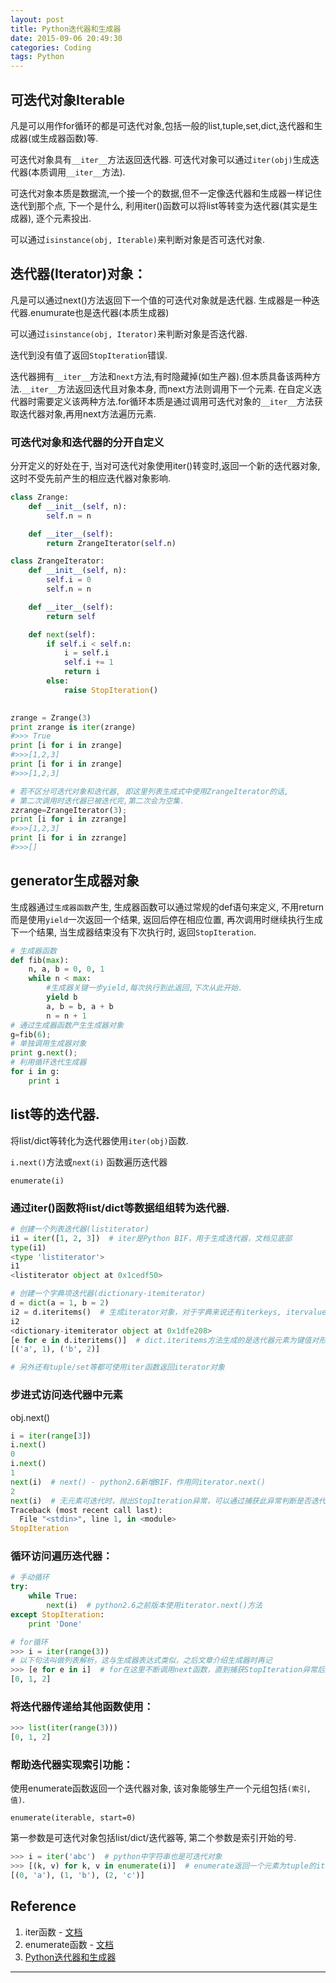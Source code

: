 ```yaml
---
layout: post
title: Python迭代器和生成器
date: 2015-09-06 20:49:30
categories: Coding
tags: Python
---
```


## 可迭代对象Iterable

凡是可以用作for循环的都是可迭代对象,包括一般的list,tuple,set,dict,迭代器和生成器(或生成器函数)等.

可迭代对象具有`__iter__`方法返回迭代器. 可迭代对象可以通过`iter(obj)`生成迭代器(本质调用`__iter__`方法). 

可迭代对象本质是数据流,一个接一个的数据,但不一定像迭代器和生成器一样记住迭代到那个点, 下一个是什么, 利用iter()函数可以将list等转变为迭代器(其实是生成器), 逐个元素投出.

可以通过`isinstance(obj, Iterable)`来判断对象是否可迭代对象.

## 迭代器(Iterator)对象：

凡是可以通过next()方法返回下一个值的可迭代对象就是迭代器. 生成器是一种迭代器.enumurate也是迭代器(本质生成器)

可以通过`isinstance(obj, Iterator)`来判断对象是否迭代器.

迭代到没有值了返回`StopIteration`错误.

迭代器拥有`__iter__`方法和`next`方法,有时隐藏掉(如生产器).但本质具备该两种方法.`__iter__`方法返回迭代且对象本身, 而next方法则调用下一个元素. 在自定义迭代器时需要定义该两种方法.for循环本质是通过调用可迭代对象的`__iter__`方法获取迭代器对象,再用next方法遍历元素.

### 可迭代对象和迭代器的分开自定义

分开定义的好处在于, 当对可迭代对象使用iter()转变时,返回一个新的迭代器对象, 这时不受先前产生的相应迭代器对象影响.

~~~python
class Zrange:
    def __init__(self, n):
        self.n = n

    def __iter__(self):
        return ZrangeIterator(self.n)

class ZrangeIterator:
    def __init__(self, n):
        self.i = 0
        self.n = n

    def __iter__(self):
        return self

    def next(self):
        if self.i < self.n:
            i = self.i
            self.i += 1
            return i
        else:
            raise StopIteration()    

            
zrange = Zrange(3)
print zrange is iter(zrange)   
#>>> True  
print [i for i in zrange]
#>>>[1,2,3]
print [i for i in zrange]
#>>>[1,2,3]

# 若不区分可迭代对象和迭代器, 即这里列表生成式中使用ZrangeIterator的话, 
# 第二次调用时迭代器已被迭代完,第二次会为空集.
zzrange=ZrangeIterator(3);
print [i for i in zzrange]
#>>>[1,2,3]
print [i for i in zzrange]
#>>>[]
~~~

## generator生成器对象

生成器通过`生成器函数`产生, 生成器函数可以通过常规的def语句来定义, 不用return而是使用`yield`一次返回一个结果, 返回后停在相应位置, 再次调用时继续执行生成下一个结果, 当生成器结束没有下次执行时, 返回`StopIteration`.

~~~python
# 生成器函数
def fib(max):
    n, a, b = 0, 0, 1
    while n < max:
        #生成器关键一步yield,每次执行到此返回,下次从此开始.
        yield b
        a, b = b, a + b
        n = n + 1
# 通过生成器函数产生生成器对象
g=fib(6);
# 单独调用生成器对象
print g.next();
# 利用循环迭代生成器
for i in g:
    print i
~~~

## list等的迭代器.

将list/dict等转化为迭代器使用`iter(obj)`函数.

`i.next()`方法或`next(i)` 函数遍历迭代器

`enumerate(i)`

### 通过iter()函数将list/dict等数据组组转为迭代器.

~~~python
# 创建一个列表迭代器(listiterator)
i1 = iter([1, 2, 3])  # iter是Python BIF，用于生成迭代器，文档见底部
type(i1)
<type 'listiterator'>
i1
<listiterator object at 0x1cedf50>

# 创建一个字典项迭代器(dictionary-itemiterator)
d = dict(a = 1, b = 2)
i2 = d.iteritems()  # 生成iterator对象，对于字典来说还有iterkeys, itervalues等方法可用
i2
<dictionary-itemiterator object at 0x1dfe208>
[e for e in d.iteritems()]  # dict.iteritems方法生成的是迭代器元素为键值对形式
[('a', 1), ('b', 2)]

# 另外还有tuple/set等都可使用iter函数返回iterator对象
~~~

### 步进式访问迭代器中元素

obj.next()

~~~python
i = iter(range[3])
i.next()
0
i.next()
1
next(i)  # next() - python2.6新增BIF，作用同iterator.next()
2
next(i)  # 无元素可迭代时，抛出StopIteration异常，可以通过捕获此异常判断是否迭代完毕
Traceback (most recent call last):
  File "<stdin>", line 1, in <module>
StopIteration
~~~

### 循环访问遍历迭代器：

~~~python
# 手动循环
try:
    while True:
        next(i)  # python2.6之前版本使用iterator.next()方法
except StopIteration:
    print 'Done'

# for循环
>>> i = iter(range(3))
# 以下句法叫做列表解析，这与生成器表达式类似，之后文章介绍生成器时再记
>>> [e for e in i]  # for在这里不断调用next函数，直到捕获StopIteration异常后退出
[0, 1, 2]
~~~

### 将迭代器传递给其他函数使用：

~~~python
>>> list(iter(range(3)))
[0, 1, 2]
~~~

### 帮助迭代器实现索引功能：

使用enumerate函数返回一个迭代器对象, 该对象能够生产一个元组包括`(索引,值)`.

`enumerate(iterable, start=0)`

第一参数是可迭代对象包括list/dict/迭代器等, 第二个参数是索引开始的号.

~~~python
>>> i = iter('abc')  # python中字符串也是可迭代对象
>>> [(k, v) for k, v in enumerate(i)]  # enumerate返回一个元素为tuple的iterator，文档见底部
[(0, 'a'), (1, 'b'), (2, 'c')]
~~~


## Reference
1. iter函数 - [文档](https://docs.python.org/2/library/functions.html#iter)
2. enumerate函数 - [文档](https://docs.python.org/2/library/functions.html#enumerate)
3. [Python迭代器和生成器](http://www.cnblogs.com/wilber2013/p/4652531.html)


------
